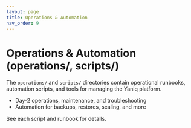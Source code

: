 ```yaml
---
layout: page
title: Operations & Automation
nav_order: 9
---
```


# Operations & Automation (operations/, scripts/)

The `operations/` and `scripts/` directories contain operational runbooks, automation scripts, and tools for managing the Yaniq platform.

- Day-2 operations, maintenance, and troubleshooting
- Automation for backups, restores, scaling, and more

See each script and runbook for details.

